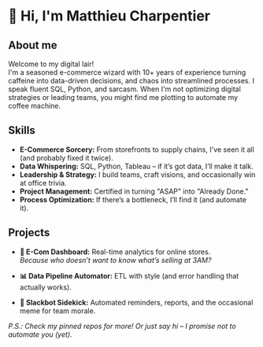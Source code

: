 # 👋 Hi, I'm Matthieu Charpentier

## About me

Welcome to my digital lair!  
I'm a seasoned e-commerce wizard with 10+ years of experience turning caffeine into data-driven decisions, and chaos into streamlined processes. I speak fluent SQL, Python, and sarcasm. When I'm not optimizing digital strategies or leading teams, you might find me plotting to automate my coffee machine.

## Skills

- **E-Commerce Sorcery:** From storefronts to supply chains, I've seen it all (and probably fixed it twice).
- **Data Whispering:** SQL, Python, Tableau – if it’s got data, I’ll make it talk.
- **Leadership & Strategy:** I build teams, craft visions, and occasionally win at office trivia.
- **Project Management:** Certified in turning "ASAP" into "Already Done."
- **Process Optimization:** If there’s a bottleneck, I’ll find it (and automate it).

## Projects

- **🛒 E-Com Dashboard:** Real-time analytics for online stores.  
  _Because who doesn’t want to know what’s selling at 3AM?_

- **📊 Data Pipeline Automator:** ETL with style (and error handling that actually works).

- **🤖 Slackbot Sidekick:** Automated reminders, reports, and the occasional meme for team morale.

_P.S.: Check my pinned repos for more! Or just say hi – I promise not to automate you (yet)._
